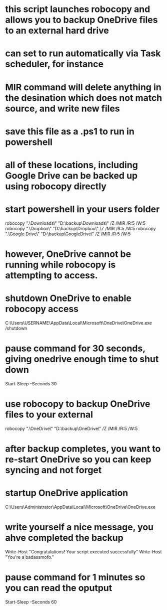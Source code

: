 # this script launches robocopy and allows you to backup OneDrive files to an external hard drive
# can set to run automatically via Task scheduler, for instance
# MIR command will delete anything in the desination which does not match source, and write new files
# save this file as a .ps1 to run in powershell


# all of these locations, including Google Drive can be backed up using robocopy directly
# start powershell in your users folder
robocopy ".\Downloads\\" "D:\backup\Downloads\\" /Z /MIR /R:5 /W:5
robocopy ".\Dropbox\\" "D:\backup\Dropbox\\" /Z /MIR /R:5 /W:5
robocopy ".\Google Drive\\" "D:\backup\GoogleDrive\\" /Z /MIR /R:5 /W:5

# however, OneDrive cannot be running while robocopy is attempting to access. 
# shutdown OneDrive to enable robocopy access
C:\Users\USERNAME\AppData\Local\Microsoft\OneDrive\OneDrive.exe /shutdown

# pause command for 30 seconds, giving onedrive enough time to shut down
Start-Sleep -Seconds 30

# use robocopy to backup OneDrive files to your external
robocopy ".\OneDrive\\" "D:\backup\OneDrive\\" /Z /MIR /R:5 /W:5

# after backup completes, you want to re-start OneDrive so you can keep syncing and not forget
# startup OneDrive application
C:\Users\Administrator\AppData\Local\Microsoft\OneDrive\OneDrive.exe


# write yourself a nice message, you ahve completed the backup
Write-Host "Congratulations! Your script executed successfully"
Write-Host "You're a badassmofo."

# pause command for 1 minutes so you can read the oputput
Start-Sleep -Seconds 60
